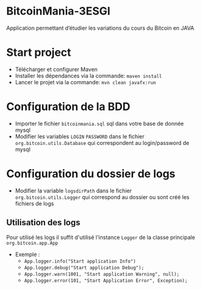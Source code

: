 # BitcoinMania-3ESGI
Application permettant d’étudier les variations du cours du Bitcoin en JAVA

# Start project
- Télécharger et configurer Maven
- Installer les dépendances via la commande: `maven install` 
- Lancer le projet via la commande: `mvn clean javafx:run` 

# Configuration de la BDD
- Importer le fichier `bitcoinmania.sql` sql dans votre base de donnée mysql
- Modifier les variables `LOGIN` `PASSWORD` dans le fichier `org.bitcoin.utils.Database` qui correspondent au login/password de mysql

# Configuration du dossier de logs
- Modifier la variable `logsdirPath` dans le fichier `org.bitcoin.utils.Logger` qui correspond au dossier ou sont créé les fichiers de logs
## Utilisation des logs
   Pour utilisé les logs il suffit d'utilisé l'instance `Logger` de la classe principale `org.bitcoin.app.App`
   - Exemple :
        - `App.logger.info("Start application Info")`
        - `App.logger.debug("Start application Debug");`
        - `App.logger.warn(1001, "Start application Warning", null);`
        - `App.logger.error(101, "Start Application Error", Exception);`